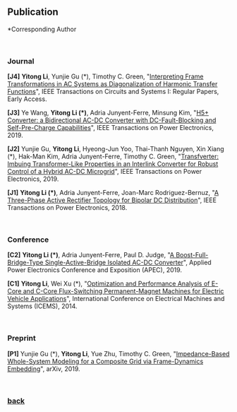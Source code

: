 <br />

## Publication

*Corresponding Author

<br />

### Journal

**\[J4]** **Yitong Li**, Yunjie Gu (*), Timothy C. Green, "[Interpreting Frame Transformations in AC Systems as Diagonalization of Harmonic Transfer Functions](https://ieeexplore.ieee.org/document/9024227)", IEEE Transactions on Circuits and Systems I: Regular Papers, Early Access.

**\[J3]** Ye Wang, **Yitong Li (*)**, Adria Junyent-Ferre, Minsung Kim, "[H5+ Converter: a Bidirectional AC-DC Converter with DC-Fault-Blocking and Self-Pre-Charge Capabilities](https://ieeexplore.ieee.org/document/8645677)", IEEE Transactions on Power Electronics, 2019.

**\[J2]** Yunjie Gu, **Yitong Li**, Hyeong-Jun Yoo, Thai-Thanh Nguyen, Xin Xiang (*), Hak-Man Kim, Adria Junyent-Ferre, Timothy C. Green, "[Transfverter: Imbuing Transformer-Like Properties in an Interlink Converter for Robust Control of a Hybrid AC-DC Microgrid](https://ieeexplore.ieee.org/document/8636230)", IEEE Transactions on Power Electronics, 2019.

**\[J1]** **Yitong Li (*)**, Adria Junyent-Ferre, Joan-Marc Rodriguez-Bernuz, "[A Three-Phase Active Rectifier Topology for Bipolar DC Distribution](https://ieeexplore.ieee.org/document/7921443/)", IEEE Transactions on Power Electronics, 2018.

<br />

### Conference

**\[C2]** **Yitong Li (*)**, Adria Junyent-Ferre, Paul D. Judge, "[A Boost-Full-Bridge-Type Single-Active-Bridge Isolated AC-DC Converter](https://ieeexplore.ieee.org/document/8722294)", Applied Power Electronics Conference and Exposition (APEC), 2019.

**\[C1]** **Yitong Li**, Wei Xu (*), "[Optimization and Performance Analysis of E-Core and C-Core Flux-Switching Permanent-Magnet Machines for Electric Vehicle Applications](https://ieeexplore.ieee.org/document/7013436/)", International Conference on Electrical Machines and Systems (ICEMS), 2014.

<br />

### Preprint

**\[P1]** Yunjie Gu (*), **Yitong Li**, Yue Zhu, Timothy C. Green, "[Impedance-Based Whole-System Modeling for a Composite Grid via Frame-Dynamics Embedding](https://arxiv.org/abs/1911.01879)", arXiv, 2019.

<br />

### [back](https://yt-li.github.io/)
